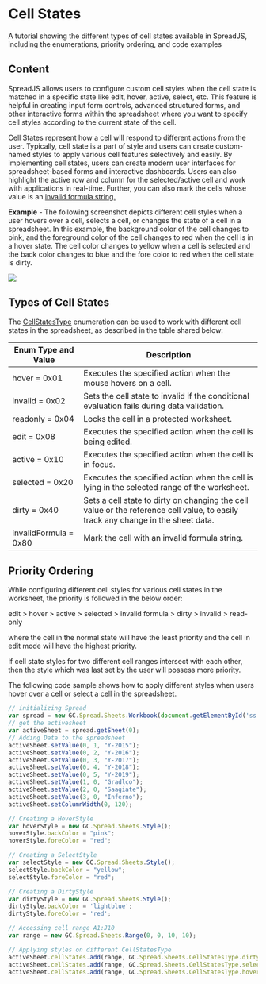 # Cell States

A tutorial showing the different types of cell states available in SpreadJS, including the enumerations, priority ordering, and code examples

## Content

SpreadJS allows users to configure custom cell styles when the cell state is matched in a specific state like edit, hover, active, select, etc. This feature is helpful in creating input form controls, advanced structured forms, and other interactive forms within the spreadsheet where you want to specify cell styles according to the current state of the cell.

Cell States represent how a cell will respond to different actions from the user. Typically, cell state is a part of style and users can create custom-named styles to apply various cell features selectively and easily. By implementing cell states, users can create modern user interfaces for spreadsheet-based forms and interactive dashboards. Users can also highlight the active row and column for the selected/active cell and work with applications in real-time. Further, you can also mark the cells whose value is an [invalid formula string.](gcdocsite__documentlink?toc-item-id=53060fc8-0e90-484e-bd0a-6fe7b2f62bc6)

**Example** \- The following screenshot depicts different cell styles when a user hovers over a cell\, selects a cell\, or changes the state of a cell in a spreadsheet\. In this example\, the background color of the cell changes to pink\, and the foreground color of the cell changes to red when the cell is in a hover state\. The cell color changes to yellow when a cell is selected and the back color changes to blue and the fore color to red when the cell state is dirty\.

![](/DOCUMENT_SITE_LINK_PREFIX_HERE/document-site-files/images/8d606653-16a0-474d-b9dc-e2b4d01c2446/images/cellstate.gif)

## Types of Cell States

The [CellStatesType](gcdocsite__documentlink?toc-item-id=2af91a4b-28af-4ef5-8ae4-9e34f4e2b414) enumeration can be used to work with different cell states in the spreadsheet, as described in the table shared below:

| **Enum Type and Value** | **Description** |
| ------------------- | ----------- |
| hover = 0x01 | Executes the specified action when the mouse hovers on a cell. |
| invalid = 0x02 | Sets the cell state to invalid if the conditional evaluation fails during data validation. |
| readonly = 0x04 | Locks the cell in a protected worksheet. |
| edit = 0x08 | Executes the specified action when the cell is being edited. |
| active = 0x10 | Executes the specified action when the cell is in focus. |
| selected = 0x20 | Executes the specified action when the cell is lying in the selected range of the worksheet. |
| dirty = 0x40 | Sets a cell state to dirty on changing the cell value or the reference cell value, to easily track any change in the sheet data. |
| invalidFormula = 0x80 | Mark the cell with an invalid formula string. |

## Priority Ordering

While configuring different cell styles for various cell states in the worksheet, the priority is followed in the below order:

edit > hover > active > selected > invalid formula > dirty > invalid > read-only

where the cell in the normal state will have the least priority and the cell in edit mode will have the highest priority.

If cell state styles for two different cell ranges intersect with each other, then the style which was last set by the user will possess more priority.

The following code sample shows how to apply different styles when users hover over a cell or select a cell in the spreadsheet.

```javascript
// initializing Spread
var spread = new GC.Spread.Sheets.Workbook(document.getElementById('ss'), { sheetCount: 1 });
// get the activesheet
var activeSheet = spread.getSheet(0);
// Adding Data to the spreadsheet
activeSheet.setValue(0, 1, "Y-2015");
activeSheet.setValue(0, 2, "Y-2016");
activeSheet.setValue(0, 3, "Y-2017");
activeSheet.setValue(0, 4, "Y-2018");
activeSheet.setValue(0, 5, "Y-2019");
activeSheet.setValue(1, 0, "Gradlco");
activeSheet.setValue(2, 0, "Saagiate");
activeSheet.setValue(3, 0, "Inferno");
activeSheet.setColumnWidth(0, 120);

// Creating a HoverStyle
var hoverStyle = new GC.Spread.Sheets.Style();
hoverStyle.backColor = "pink";
hoverStyle.foreColor = "red";

// Creating a SelectStyle
var selectStyle = new GC.Spread.Sheets.Style();
selectStyle.backColor = "yellow";
selectStyle.foreColor = "red";

// Creating a DirtyStyle
var dirtyStyle = new GC.Spread.Sheets.Style();
dirtyStyle.backColor = 'lightblue';
dirtyStyle.foreColor = 'red';

// Accessing cell range A1:J10
var range = new GC.Spread.Sheets.Range(0, 0, 10, 10);

// Applying styles on different CellStatesType
activeSheet.cellStates.add(range, GC.Spread.Sheets.CellStatesType.dirty, dirtyStyle);
activeSheet.cellStates.add(range, GC.Spread.Sheets.CellStatesType.selected, selectStyle);
activeSheet.cellStates.add(range, GC.Spread.Sheets.CellStatesType.hover, hoverStyle);
```